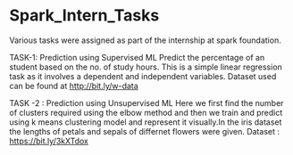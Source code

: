 # Spark_Intern_Tasks
Various tasks were assigned as part of the internship at spark foundation.


TASK-1: Prediction using Supervised ML
Predict the percentage of an student based on the no. of study hours. This is a simple linear regression task as it involves a dependent and independent variables. Dataset used can be found at http://bit.ly/w-data

TASK -2 : Prediction using Unsupervised ML
Here we first find the number of clusters required using the elbow method and then we train and predict using k means clustering model and represent it visually.In the iris dataset the lengths of petals and sepals of differnet flowers were given. Dataset : https://bit.ly/3kXTdox

